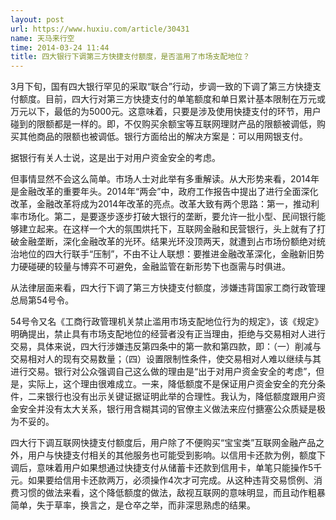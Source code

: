 ```yaml
---
layout: post
url: https://www.huxiu.com/article/30431
name: 天马来行空
time: 2014-03-24 11:44
title: 四大银行下调第三方快捷支付额度，是否滥用了市场支配地位？　
---
```

3月下旬，国有四大银行罕见的采取“联合”行动，步调一致的下调了第三方快捷支付额度。目前，四大行对第三方快捷支付的单笔额度和单日累计基本限制在万元或万元以下，最低的为5000元。这意味着，只要是涉及使用快捷支付的环节，用户碰到的限额都是一样的。即，不仅购买余额宝等互联网理财产品的限额被调低，购买其他商品的限额也被调低。银行方面给出的解决方案是：可以用网银支付。

据银行有关人士说，这是出于对用户资金安全的考虑。

但事情显然不会这么简单。市场人士对此举有多重解读。从大形势来看，2014年是金融改革的重要年头。2014年“两会”中，政府工作报告中提出了进行全面深化改革，金融改革将成为2014年改革的亮点。改革大致有两个思路：第一，推动利率市场化。第二，是要逐步逐步打破大银行的垄断，要允许一批小型、民间银行能够建立起来。在这样一个大的氛围烘托下，互联网金融和民营银行，头上就有了打破金融垄断，深化金融改革的光环。结果光环没顶两天，就遭到占市场份额绝对统治地位的四大行联手“压制”，不由不让人联想：要推进金融改革深化，金融新旧势力硬碰硬的较量与博弈不可避免，金融监管在新形势下也亟需与时俱进。

从法律层面来看，四大行下调了第三方快捷支付额度，涉嫌违背国家工商行政管理总局第54号令。

54号令又名《工商行政管理机关禁止滥用市场支配地位行为的规定》，该《规定》明确提出，禁止具有市场支配地位的经营者没有正当理由，拒绝与交易相对人进行交易，具体来说，四大行涉嫌违反第四条中的第一款和第四款，即：（一）削减与交易相对人的现有交易数量；（四）设置限制性条件，使交易相对人难以继续与其进行交易。银行对公众强调自己这么做的理由是“出于对用户资金安全的考虑”，但是，实际上，这个理由很难成立。一来，降低额度不是保证用户资金安全的充分条件，二来银行也没有出示关键证据证明此举的合理性。我认为，降低额度跟用户资金安全并没有太大关系，银行用含糊其词的官僚主义做法来应付搪塞公众质疑是极为不妥的。

四大行下调互联网快捷支付额度后，用户除了不便购买“宝宝类”互联网金融产品之外，用户与快捷支付相关的其他服务也可能受到影响。以信用卡还款为例，额度下调后，意味着用户如果想通过快捷支付从储蓄卡还款到信用卡，单笔只能操作5千元。如果要给信用卡还款两万，必须操作4次才可完成。从这种违背交易惯例、消费习惯的做法来看，这个降低额度的做法，敌视互联网的意味明显，而且动作粗暴简单，失于草率，换言之，是仓卒之举，而非深思熟虑的结果。

